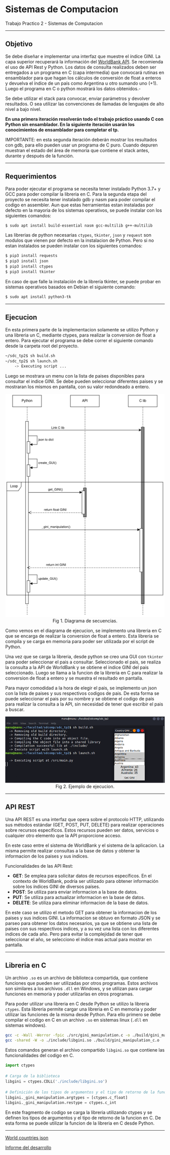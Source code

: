# Sistemas de Computacion
Trabajo Practico 2 - Sistemas de Computacion 

---

## Objetivo

Se debe diseñar e implementar una interfaz que muestre el índice GINI. La capa superior recuperará la información del [WorldBank API](https://api.worldbank.org/v2/en/country/all/indicator/SI.POV.GINI?format=json&date=2011:2020&per_page=32500&page=1&country=%22Argentina%22). Se recomienda el uso de API Rest y Python. Los datos de consulta realizados deben ser entregados a un programa en C (capa intermedia) que convocará rutinas en ensamblador para que hagan los cálculos de conversión de float a enteros y devuelva el índice de un país como Argentina u otro sumando uno (+1). Luego el programa en C o python mostrará los datos obtenidos.- 

Se debe utilizar el stack para convocar, enviar parámetros y devolver resultados. O sea utilizar las convenciones de llamadas de lenguajes de alto nivel a bajo nivel.

**En una primera iteración resolverán todo el trabajo práctico usando C con Python sin ensamblador. En la siguiente iteración usarán los conocimientos de ensamblador para completar el tp.**

IMPORTANTE: en esta segunda iteración deberán mostrar los resultados con gdb, para ello pueden usar un programa de C puro. Cuando depuren muestran el estado del área de memoria que contiene el stack antes, durante y después de la función.

---

## Requerimientos

Para poder ejecutar el programa se necesita tener instalado Python 3.7+ y GCC para poder compilar la libreria en C. Para la segunda etapa del proyecto se necesita tener instalado gdb y nasm para poder compilar el codigo en assembler. Aun que estas herramientas estan instaladas por defecto en la mayoria de los sistemas operativos, se puede instalar con los siguientes comandos:

```bash
$ sudo apt install build-essential nasm gcc-multilib g++-multilib
```

Las librerias de python necesarias `ctypes`, `tkinter`, `json` y `request` son modulos que vienen por defecto en la instalacion de Python. Pero si no estan instalados se pueden instalar con los siguientes comandos:

```bash
$ pip3 install requests
$ pip3 install json
$ pip3 install ctypes
$ pip3 install tkinter
```

En caso de que falle la instalación de la librería tkinter, se puede probar en sistemas operativos basados en Debian el siguiente comando:

```bash
$ sudo apt install python3-tk
```

---

## Ejecucion

En esta primera parte de la implementacion solamente se utilizo Python y una libreria un C, mediante ctypes, para realizar la conversion de float a entero. Para ejecutar el programa se debe correr el siguiente comando desde la carpeta root del proyecto.

```bash
~/sdc_tp2$ sh build.sh
~/sdc_tp2$ sh launch.sh
    -> Executing script ...
```
Luego se mostrara un menu con la lista de paises disponibles para consultar el indice GINI. Se debe pueden seleccionar diferentes paises y se mostraran los mismos en pantalla, con su valor redondeado a entero.

<p align="center">
  <img src="./imgs/sequence_diagram.drawio.png" alt="Diagrama de secuencias"><br>
  <ei>Fig 1. Diagrama de secuencias.</em>
</p>

Como vemos en el diagrama de ejecucion, se implemento una libreria en C que se encarga de realizar la conversion de float a entero. Esta libreria se compila y se carga en memoria para poder ser utilizada por el script de Python. 

Una vez que se carga la libreria, desde python se creo una GUI con `tkinter` para poder seleccionar el pais a consultar. Seleccionado el pais, se realiza la consulta a la API de WorldBank y se obtiene el indice GINI del pais seleccionado. Luego se llama a la funcion de la libreria en C para realizar la conversion de float a entero y se muestra el resultado en pantalla.

Para mayor comodidad a la hora de elegir el pais, se implemento un json con la lista de paises y sus respectivos codigos de pais. De esta forma se puede seleccionar el pais por su nombre y se obtiene el codigo de pais para realizar la consulta a la API, sin necesidad de tener que escribir el pais a buscar.

<p align="center">
  <img src="./imgs/exec.png" alt="Ejemplo de ejecucion"><br>
  <ei>Fig 2. Ejemplo de ejecucion.</em>
</p>

---

## API REST
Una API REST es una interfaz que opera sobre el protocolo HTTP, utilizando sus métodos estándar (GET, POST, PUT, DELETE) para realizar operaciones sobre recursos específicos. Estos recursos pueden ser datos, servicios o cualquier otro elemento que la API proporcione acceso.

En este caso entre el sistema de WorldBank y el sistema de la aplicacion. La misma permite realizar consultas a la base de datos y obtener la informacion de los paises y sus indices.

Funcionalidades de las API Rest:
- **GET**: Se emplea para solicitar datos de recursos específicos. En el contexto de WorldBank, podría ser utilizado para obtener información sobre los índices GINI de diversos países.
- **POST**: Se utiliza para enviar informacion a la base de datos.
- **PUT**: Se utiliza para actualizar informacion en la base de datos.
- **DELETE**: Se utiliza para eliminar informacion de la base de datos.

En este caso se utilizo el metodo GET para obtener la informacion de los paises y sus indices GINI. La informacion se obtuvo en formato JSON y se parseo para obtener los datos necesarios, ya que se obtiene una lista de paises con sus respectivos indices, y a su vez una lista con los diferentes indices de cada año. Pero para evitar la complejidad de tener que seleccionar el año, se selecciono el indice mas actual para mostrar en pantalla.

---
## Libreria en C
Un archivo `.so` es un archivo de biblioteca compartida, que contiene funciones que pueden ser utilizadas por otros programas. Estos archivos son similares a los archivos `.dll` en Windows, y se utilizan para cargar funciones en memoria y poder utilizarlas en otros programas.

Para poder utilizar una libreria en C desde Python se utilizo la libreria `ctypes`. Esta libreria permite cargar una libreria en C en memoria y poder utilizar las funciones de la misma desde Python. Para ello primero se debe compilar el codigo en C en un archivo `.so` en sistemas linux (`.dll` en sistemas windows). 

```bash
gcc -c -Wall -Werror -fpic ./src/gini_manipulation.c -o ./build/gini_manipulation_c.o
gcc -shared -W -o ./include/libgini.so ./build/gini_manipulation_c.o
```

Estos comandos generan el archivo compartido `libgini.so` que contiene las funcionalidades del codigo en C.

```python
import ctypes

# Carga de la biblioteca
libgini = ctypes.CDLL('./include/libgini.so')

# Definición de los tipos de argumentos y el tipo de retorno de la función C
libgini._gini_manipulation.argtypes = [ctypes.c_float]
libgini._gini_manipulation.restype = ctypes.c_int
```
En este fragmento de codigo se carga la libreria utilizando ctypes y se definen los tipos de argumentos y el tipo de retorno de la funcion en C. De esta forma se puede utilizar la funcion de la libreria en C desde Python.

---

[World countries json](https://github.com/stefangabos/world_countries/tree/master)

[Informe del desarrollo](https://docs.google.com/document/d1jW9MoEiCJ7JhiNN3AmMY-2FMexjHuQbrLYXATDKkyik/edit?usp=sharing)